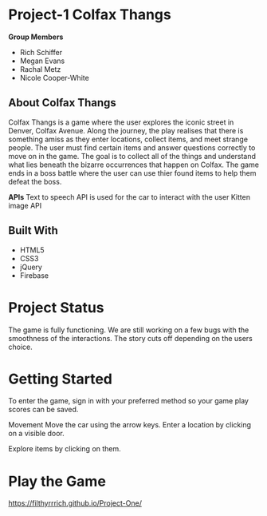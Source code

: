 # Project-1 Colfax Thangs
**Group Members**

* Rich Schiffer
* Megan Evans
* Rachal Metz
* Nicole Cooper-White

## About Colfax Thangs
Colfax Thangs is a game where the user explores the iconic street in Denver, Colfax Avenue. Along the journey, the play realises that there is something amiss as they enter locations, collect items, and meet strange people. The user must find certain items and answer questions correctly to move on in the game. The goal is to collect all of the things and understand what lies beneath the bizarre occurrences that happen on Colfax.
The game ends in a boss battle where the user can use thier found items to help them defeat the boss.

**APIs**
Text to speech API is used for the car to interact with the user
Kitten image API

## Built With
* HTML5
* CSS3
* jQuery
* Firebase

# Project Status
The game is fully functioning. 
We are still working on a few bugs with the smoothness of the interactions. The story cuts off depending on the users choice. 

# Getting Started

To enter the game, sign in with your preferred method so your game play scores can be saved.

Movement
Move the car using the arrow keys.
Enter a location by clicking on a visible door.

Explore items by clicking on them.

# Play the Game
https://filthyrrrich.github.io/Project-One/


